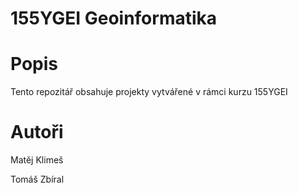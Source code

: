 # 155YGEI Geoinformatika

# Popis
Tento repozitář obsahuje projekty vytvářené v rámci kurzu 155YGEI

# Autoři
Matěj Klimeš

Tomáš Zbíral
